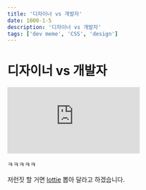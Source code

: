 ```yaml
---
title: '디자이너 vs 개발자'
date: 1000-1-5
description: '디자이너 vs 개발자'
tags: ['dev meme', 'CSS', 'design']
---
```


# 디자이너 vs 개발자

<iframe className="phone-video" src="https://github.com/arch-spatula/arch-spatula.github.io/assets/84452145/79c38bf8-a8b7-4cb3-947f-c5135e192562" title="design vs programming" frameBorder="0" allow="accelerometer; autoplay; clipboard-write; encrypted-media; gyroscope; picture-in-picture; web-share" allowFullScreen></iframe>

ㅋㅋㅋㅋㅋ

저런짓 할 거면 [lottie](https://lottiefiles.com/) 뽑아 달라고 하겠습니다.
